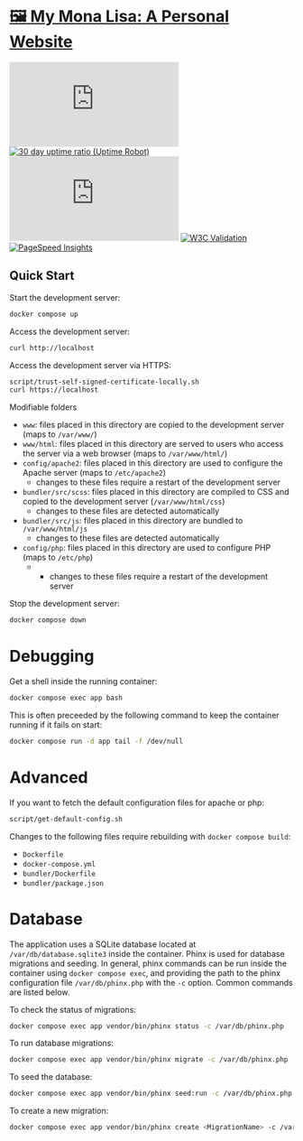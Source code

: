 # [🖼 My Mona Lisa: A Personal Website](https://rmsy.me) 
[![Mozilla HTTP Observatory Grade](https://img.shields.io/mozilla-observatory/grade-score/rmsy.me?publish)](https://observatory.mozilla.org/analyze/rmsy.me) [![30 day uptime ratio (Uptime Robot)](https://img.shields.io/uptimerobot/ratio/30/m784796051-da0b2757e43473b1f9d676b0)](https://stats.uptimerobot.com/KjJ317wYaG) [![Docker image size](https://img.shields.io/docker/image-size/relnaggar/rmsy.me)](https://hub.docker.com/r/relnaggar/rmsy.me) [![W3C Validation](https://img.shields.io/w3c-validation/html?targetUrl=https%3A%2F%2Frmsy.me)](https://validator.nu/?doc=https%3A%2F%2Frmsy.me) [![PageSpeed Insights](https://img.shields.io/badge/pagespeed_insights-99_100_100_100-43cc11
)](https://pagespeed.web.dev/analysis/https-rmsy-me/xz200iqpci?form_factor=desktop)

## Quick Start

Start the development server:

```bash
docker compose up
```

Access the development server:

```bash
curl http://localhost
```

Access the development server via HTTPS:

```bash
script/trust-self-signed-certificate-locally.sh
curl https://localhost
```

Modifiable folders
* `www`: files placed in this directory are copied to the development server (maps to `/var/www/`)
* `www/html`: files placed in this directory are served to users who access the server via a web browser (maps to `/var/www/html/`)
* `config/apache2`: files placed in this directory are used to configure the Apache server (maps to `/etc/apache2`)
    * changes to these files require a restart of the development server
* `bundler/src/scss`: files placed in this directory are compiled to CSS and copied to the development server (`/var/www/html/css`)
    * changes to these files are detected automatically
* `bundler/src/js`: files placed in this directory are bundled to `/var/www/html/js`
    * changes to these files are detected automatically
* `config/php`: files placed in this directory are used to configure PHP (maps to `/etc/php`)
  * * changes to these files require a restart of the development server

Stop the development server:

```bash
docker compose down
```

# Debugging

Get a shell inside the running container:

```bash
docker compose exec app bash
```

This is often preceeded by the following command to keep the container running if it fails on start:

```bash
docker compose run -d app tail -f /dev/null
```

# Advanced

If you want to fetch the default configuration files for apache or php:

```bash
script/get-default-config.sh
```

Changes to the following files require rebuilding with `docker compose build`:
* `Dockerfile`
* `docker-compose.yml`
* `bundler/Dockerfile`
* `bundler/package.json`

# Database

The application uses a SQLite database located at `/var/db/database.sqlite3`
inside the container. Phinx is used for database migrations and seeding. In
general, phinx commands can be run inside the container using
`docker compose exec`, and providing the path to the phinx configuration file
`/var/db/phinx.php` with the `-c` option. Common commands are listed below.

To check the status of migrations:

```bash
docker compose exec app vendor/bin/phinx status -c /var/db/phinx.php
```

To run database migrations:

```bash
docker compose exec app vendor/bin/phinx migrate -c /var/db/phinx.php
```

To seed the database:

```bash
docker compose exec app vendor/bin/phinx seed:run -c /var/db/phinx.php
```

To create a new migration:

```bash
docker compose exec app vendor/bin/phinx create <MigrationName> -c /var/db/phinx.php
```
